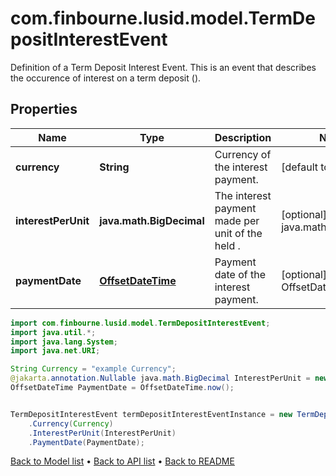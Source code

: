 # com.finbourne.lusid.model.TermDepositInterestEvent
Definition of a Term Deposit Interest Event.  This is an event that describes the occurence of interest on a term deposit ().

## Properties

Name | Type | Description | Notes
------------ | ------------- | ------------- | -------------
**currency** | **String** | Currency of the interest payment. | [default to String]
**interestPerUnit** | **java.math.BigDecimal** | The interest payment made per unit of the held . | [optional] [default to java.math.BigDecimal]
**paymentDate** | [**OffsetDateTime**](OffsetDateTime.md) | Payment date of the interest payment. | [optional] [default to OffsetDateTime]

```java
import com.finbourne.lusid.model.TermDepositInterestEvent;
import java.util.*;
import java.lang.System;
import java.net.URI;

String Currency = "example Currency";
@jakarta.annotation.Nullable java.math.BigDecimal InterestPerUnit = new java.math.BigDecimal("100.00");
OffsetDateTime PaymentDate = OffsetDateTime.now();


TermDepositInterestEvent termDepositInterestEventInstance = new TermDepositInterestEvent()
    .Currency(Currency)
    .InterestPerUnit(InterestPerUnit)
    .PaymentDate(PaymentDate);
```


[Back to Model list](../README.md#documentation-for-models) &#8226; [Back to API list](../README.md#documentation-for-api-endpoints) &#8226; [Back to README](../README.md)
